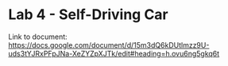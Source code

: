 # Lab 4 - Self-Driving Car

Link to document: https://docs.google.com/document/d/15m3dQ6kDUtlmzz9U-uds3tYJRxPFpJNa-XeZYZpXJTk/edit#heading=h.ovu6ng5gkq6t
